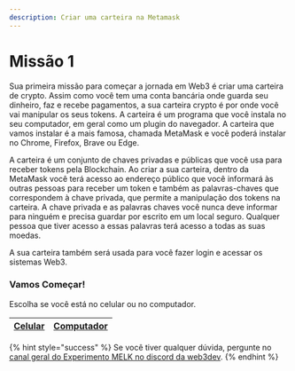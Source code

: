 ```yaml
---
description: Criar uma carteira na Metamask
---
```


# Missão 1

Sua primeira missão para começar a jornada em Web3 é criar uma carteira de crypto. Assim como você tem uma conta bancária onde guarda seu dinheiro, faz e recebe pagamentos, a sua carteira crypto é por onde você vai manipular os seus tokens. A carteira é um programa que você instala no seu computador, em geral como um plugin do navegador. A carteira que vamos instalar é a mais famosa, chamada MetaMask e você poderá instalar no Chrome, Firefox, Brave ou Edge.

A carteira é um conjunto de chaves privadas e públicas que você usa para receber tokens pela Blockchain. Ao criar a sua carteira, dentro da MetaMask você terá acesso ao endereço público que você informará às outras pessoas para receber um token e também as palavras-chaves que correspondem à chave privada, que permite a manipulação dos tokens na carteira. A chave privada e as palavras chaves você nunca deve informar para ninguém e precisa guardar por escrito em um local seguro. Qualquer pessoa que tiver acesso a essas palavras terá acesso a todas as suas moedas.

A sua carteira também será usada para você fazer login e acessar os sistemas Web3.

### Vamos Começar!

Escolha se você está no celular ou no computador.

| [Celular](instalar-uma-carteira-no-celular.md) | [Computador](instalar-uma-carteira-no-computador.md) |
| ---------------------------------------------- | ---------------------------------------------------- |

{% hint style="success" %}
Se você tiver qualquer dúvida, pergunte no [canal geral do Experimento MELK no discord da web3dev](https://discord.gg/w8smrfEpN4).
{% endhint %}
